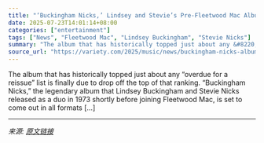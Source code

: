 ```yaml
---
title: "‘Buckingham Nicks,’ Lindsey and Stevie’s Pre-Fleetwood Mac Album, to Finally Receive Reissue After Being Out of Print Nearly Five Decades"
date: 2025-07-23T14:01:14+08:00
categories: ["entertainment"]
tags: ["News", "Fleetwood Mac", "Lindsey Buckingham", "Stevie Nicks"]
summary: "The album that has historically topped just about any &#8220;overdue for a reissue&#8221; list is finally due to drop off the top of that ranking. &#8220;Buckingham Nicks,&#8221; the legendary album t"
source_url: "https://variety.com/2025/music/news/buckingham-nicks-album-reissue-lindsey-stevie-fleetwood-mac-1236467809/"
---
```


The album that has historically topped just about any &#8220;overdue for a reissue&#8221; list is finally due to drop off the top of that ranking. &#8220;Buckingham Nicks,&#8221; the legendary album that Lindsey Buckingham and Stevie Nicks released as a duo in 1973 shortly before joining Fleetwood Mac, is set to come out in all formats [&#8230;]

---

*来源: [原文链接](https://variety.com/2025/music/news/buckingham-nicks-album-reissue-lindsey-stevie-fleetwood-mac-1236467809/)*
